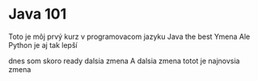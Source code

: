# Java 101
Toto je môj prvý kurz v programovacom jazyku Java the best
Ymena
Ale Python je aj tak lepší

dnes som skoro ready 
dalsia zmena
A dalsia zmena
totot je najnovsia zmena